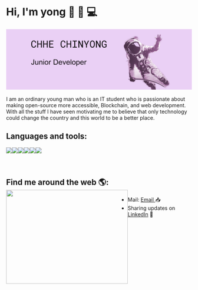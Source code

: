 # Hi, I'm yong 👋 🧑 💻

<img src="https://github.com/Chhe-chinyong/Chhe-chinyong/blob/master/github_cover.png?raw=true" alt="banner says hello world">

I am an ordinary young man who is an IT student who is passionate about making open-source more accessible, Blockchain, and web development. With all the stuff I have seen motivating me to believe that only technology could change the country and this world to be a better place.

## Languages and tools: </br>
  <img align="left" src="https://img.icons8.com/color/48/000000/html-5.png"/>
  <img align= "left" src="https://img.icons8.com/color/48/000000/css3.png"/>
  <img align= "left" src="https://img.icons8.com/color/48/000000/javascript.png"/>
  <img align= "left" src="https://img.icons8.com/color/48/000000/c-programming.png"/>
  <img align= "left" src="https://img.icons8.com/fluent/48/000000/visual-studio-code-2019.png"/>
  <img align= "left" src="https://img.icons8.com/color/48/000000/nodejs.png"/>

  </br>
  </br>
  </br>
  
  


## Find me around the web 🌎: <a href="https://github.com/Chhe-chinyong"><img align="left" width="330" height="255" src="https://netbramha.com/wp-content/uploads/2016/12/front-end-developers-openings-1.gif"></a>
  - Mail: <a href="chhechinyong01@gmail.com">Email </a> 📥
  - Sharing updates on <a href="https://www.linkedin.com/in/chinyong-chhe-a8178b197/">LinkedIn</a> 💼
